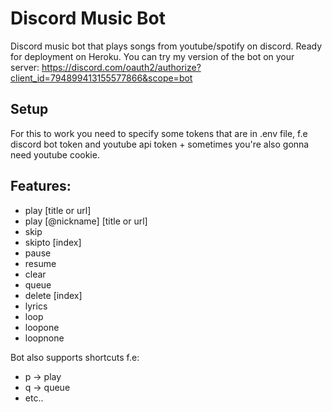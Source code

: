 # Discord Music Bot
Discord music bot that plays songs from youtube/spotify on discord.  Ready for deployment on Heroku.
You can try my version of the bot on your server: https://discord.com/oauth2/authorize?client_id=794899413155577866&scope=bot

## Setup
For this to work you need to specify some tokens that are in .env file,
f.e discord bot token and youtube api token + sometimes you're also gonna need youtube cookie.

## Features:
- play [title or url]  
- play [@nickname] [title or url]  
- skip   
- skipto [index]  
- pause  
- resume  
- clear   
- queue   
- delete [index]  
- lyrics  
- loop  
- loopone  
- loopnone  

Bot also supports shortcuts f.e:
- p -> play
- q -> queue
- etc..
